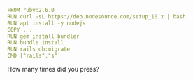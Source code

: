 ```yaml
FROM ruby:2.6.0
RUN curl -sL https://deb.nodesource.com/setup_10.x | bash
RUN apt install -y nodejs
COPY . .
RUN gem install bundler
RUN bundle install
RUN rails db:migrate
CMD ["rails","s"]
```

How many times did you press?